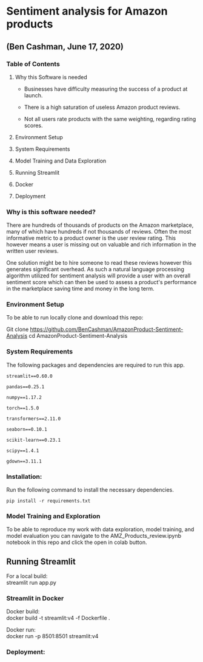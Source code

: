 # Sentiment analysis for Amazon products
## (Ben Cashman, June 17, 2020)
### Table of Contents
1. Why this Software is needed

   * Businesses have difficulty measuring the success of a product at          launch.

   * There is a high saturation of useless Amazon product reviews.

   * Not all users rate products with the same weighting, regarding rating scores.  
2. Environment Setup
3. System Requirements
4. Model Training and Data Exploration
5. Running Streamlit
6. Docker
7. Deployment

### Why is this software needed?
There are hundreds of thousands of products on the Amazon marketplace,  many of which have hundreds if not thousands of reviews. Often the most informative metric to a product owner is the user review rating. This however means a user is missing out on valuable and rich information in the written user reviews.

One solution might be to hire someone to read these reviews however this generates significant overhead. As such a natural language processing algorithm utilized for sentiment analysis will provide a user with an overall sentiment score which can then be used to assess a product's performance in the marketplace saving time and money in the long term.  
### Environment Setup
To be able to run locally clone and download this repo:

Git clone https://github.com/BenCashman/AmazonProduct-Sentiment-Analysis
cd AmazonProduct-Sentiment-Analysis

### System Requirements

The following packages and dependencies are required to run this app.

```
streamlit==0.60.0

pandas==0.25.1

numpy==1.17.2

torch==1.5.0

transformers==2.11.0

seaborn==0.10.1

scikit-learn==0.23.1  

scipy==1.4.1

gdown==3.11.1
```

### Installation:
Run the following command to install the necessary dependencies.

`pip install -r requirements.txt`
### Model Training and Exploration
To be able to reproduce my work with data exploration, model training, and model evaluation you can navigate to the AMZ_Products_review.ipynb notebook in this repo and click the open in colab button.
## Running Streamlit
For a local build:  
streamlit run app.py

### Streamlit in Docker
Docker build:  
docker build -t streamlit:v4 -f Dockerfile .

Docker run:   
docker run -p 8501:8501 streamlit:v4
### Deployment:
